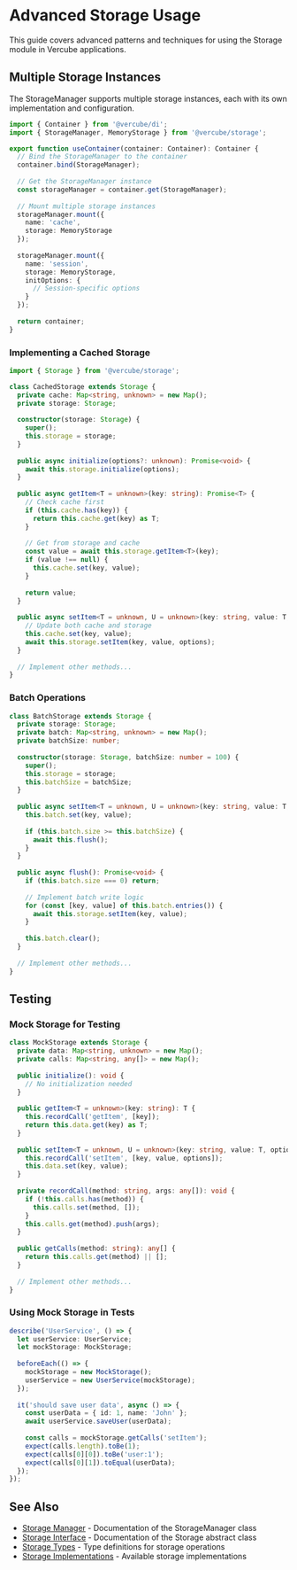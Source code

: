# Advanced Storage Usage

This guide covers advanced patterns and techniques for using the Storage module in Vercube applications.

## Multiple Storage Instances

The StorageManager supports multiple storage instances, each with its own implementation and configuration.

```typescript
import { Container } from '@vercube/di';
import { StorageManager, MemoryStorage } from '@vercube/storage';

export function useContainer(container: Container): Container {
  // Bind the StorageManager to the container
  container.bind(StorageManager);
  
  // Get the StorageManager instance
  const storageManager = container.get(StorageManager);
  
  // Mount multiple storage instances
  storageManager.mount({
    name: 'cache',
    storage: MemoryStorage
  });
  
  storageManager.mount({
    name: 'session',
    storage: MemoryStorage,
    initOptions: {
      // Session-specific options
    }
  });
  
  return container;
}
```

### Implementing a Cached Storage

```typescript
import { Storage } from '@vercube/storage';

class CachedStorage extends Storage {
  private cache: Map<string, unknown> = new Map();
  private storage: Storage;
  
  constructor(storage: Storage) {
    super();
    this.storage = storage;
  }
  
  public async initialize(options?: unknown): Promise<void> {
    await this.storage.initialize(options);
  }
  
  public async getItem<T = unknown>(key: string): Promise<T> {
    // Check cache first
    if (this.cache.has(key)) {
      return this.cache.get(key) as T;
    }
    
    // Get from storage and cache
    const value = await this.storage.getItem<T>(key);
    if (value !== null) {
      this.cache.set(key, value);
    }
    
    return value;
  }
  
  public async setItem<T = unknown, U = unknown>(key: string, value: T, options?: U): Promise<void> {
    // Update both cache and storage
    this.cache.set(key, value);
    await this.storage.setItem(key, value, options);
  }
  
  // Implement other methods...
}
```


### Batch Operations

```typescript
class BatchStorage extends Storage {
  private storage: Storage;
  private batch: Map<string, unknown> = new Map();
  private batchSize: number;
  
  constructor(storage: Storage, batchSize: number = 100) {
    super();
    this.storage = storage;
    this.batchSize = batchSize;
  }
  
  public async setItem<T = unknown, U = unknown>(key: string, value: T, options?: U): Promise<void> {
    this.batch.set(key, value);
    
    if (this.batch.size >= this.batchSize) {
      await this.flush();
    }
  }
  
  public async flush(): Promise<void> {
    if (this.batch.size === 0) return;
    
    // Implement batch write logic
    for (const [key, value] of this.batch.entries()) {
      await this.storage.setItem(key, value);
    }
    
    this.batch.clear();
  }
  
  // Implement other methods...
}
```

## Testing

### Mock Storage for Testing

```typescript
class MockStorage extends Storage {
  private data: Map<string, unknown> = new Map();
  private calls: Map<string, any[]> = new Map();
  
  public initialize(): void {
    // No initialization needed
  }
  
  public getItem<T = unknown>(key: string): T {
    this.recordCall('getItem', [key]);
    return this.data.get(key) as T;
  }
  
  public setItem<T = unknown, U = unknown>(key: string, value: T, options?: U): void {
    this.recordCall('setItem', [key, value, options]);
    this.data.set(key, value);
  }
  
  private recordCall(method: string, args: any[]): void {
    if (!this.calls.has(method)) {
      this.calls.set(method, []);
    }
    this.calls.get(method).push(args);
  }
  
  public getCalls(method: string): any[] {
    return this.calls.get(method) || [];
  }
  
  // Implement other methods...
}
```

### Using Mock Storage in Tests

```typescript
describe('UserService', () => {
  let userService: UserService;
  let mockStorage: MockStorage;
  
  beforeEach(() => {
    mockStorage = new MockStorage();
    userService = new UserService(mockStorage);
  });
  
  it('should save user data', async () => {
    const userData = { id: 1, name: 'John' };
    await userService.saveUser(userData);
    
    const calls = mockStorage.getCalls('setItem');
    expect(calls.length).toBe(1);
    expect(calls[0][0]).toBe('user:1');
    expect(calls[0][1]).toEqual(userData);
  });
});
```

## See Also

- [Storage Manager](./storage-manager.md) - Documentation of the StorageManager class
- [Storage Interface](./storage-interface.md) - Documentation of the Storage abstract class
- [Storage Types](./storage-types.md) - Type definitions for storage operations
- [Storage Implementations](./storage-implementations.md) - Available storage implementations 